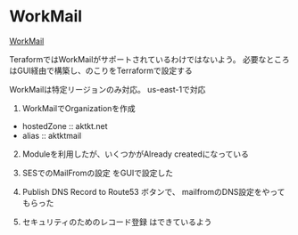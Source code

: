 # WorkMail

[WorkMail](https://dev.classmethod.jp/articles/try-amzn-workmail/)

TeraformではWorkMailがサポートされているわけではないよう。
必要なところはGUI経由で構築し、のこりをTerraformで設定する

WorkMailは特定リージョンのみ対応。 us-east-1で対応

1. WorkMailでOrganizationを作成
  - hostedZone :: aktkt.net
  - alias :: aktktmail

2. Moduleを利用したが、いくつかがAlready createdになっている

3. SESでのMailFromの設定 をGUIで設定した

4. Publish DNS Record to Route53 ボタンで、 mailfromのDNS設定をやってもらった

5. セキュリティのためのレコード登録 はできているよう

